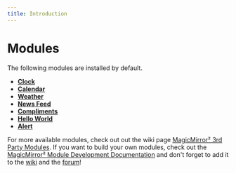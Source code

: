 ```yaml
---
title: Introduction
---
```


# Modules

The following modules are installed by default.

- [**Clock**](clock.md)
- [**Calendar**](calendar.md)
- [**Weather**](weather.md)
- [**News Feed**](newsfeed.md)
- [**Compliments**](compliments.md)
- [**Hello World**](helloworld.md)
- [**Alert**](alert.md)

For more available modules, check out out the wiki page
[MagicMirror² 3rd Party Modules](https://github.com/MagicMirrorOrg/MagicMirror/wiki/3rd-party-modules).
If you want to build your own modules, check out the
[MagicMirror² Module Development Documentation](/module-development/introduction.md)
and don't forget to add it to the
[wiki](https://github.com/MagicMirrorOrg/MagicMirror/wiki) and the
[forum](https://forum.magicmirror.builders/category/7/showcase)!
